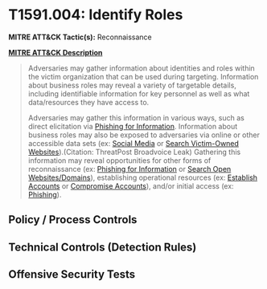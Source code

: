 # T1591.004: Identify Roles
**MITRE ATT&CK Tactic(s):** Reconnaissance

**[MITRE ATT&CK Description](https://attack.mitre.org/techniques/T1591/004)**
<blockquote>Adversaries may gather information about identities and roles within the victim organization that can be used during targeting. Information about business roles may reveal a variety of targetable details, including identifiable information for key personnel as well as what data/resources they have access to.

Adversaries may gather this information in various ways, such as direct elicitation via [Phishing for Information](https://attack.mitre.org/techniques/T1598). Information about business roles may also be exposed to adversaries via online or other accessible data sets (ex: [Social Media](https://attack.mitre.org/techniques/T1593/001) or [Search Victim-Owned Websites](https://attack.mitre.org/techniques/T1594)).(Citation: ThreatPost Broadvoice Leak) Gathering this information may reveal opportunities for other forms of reconnaissance (ex: [Phishing for Information](https://attack.mitre.org/techniques/T1598) or [Search Open Websites/Domains](https://attack.mitre.org/techniques/T1593)), establishing operational resources (ex: [Establish Accounts](https://attack.mitre.org/techniques/T1585) or [Compromise Accounts](https://attack.mitre.org/techniques/T1586)), and/or initial access (ex: [Phishing](https://attack.mitre.org/techniques/T1566)).</blockquote>
## Policy / Process Controls
## Technical Controls (Detection Rules)

## Offensive Security Tests
